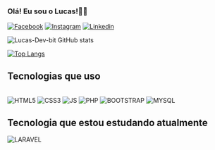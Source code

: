 ### Olá! Eu sou o Lucas!🙋‍♂️

[![Facebook](https://img.shields.io/badge/Facebook-1877F2?style=for-the-badge&logo=facebook&logoColor=white)](https://www.facebook.com/lucas.claro.982)
[![Instagram](https://img.shields.io/badge/Instagram-E4405F?style=for-the-badge&logo=instagram&logoColor=white)](https://www.instagram.com/luc_claro/)
[![Linkedin](https://img.shields.io/badge/LinkedIn-0077B5?style=for-the-badge&logo=linkedin&logoColor=white)](https://www.linkedin.com/in/lucas-claro-b7071b145/)

![Lucas-Dev-bit GitHub stats](https://github-readme-stats.vercel.app/api?username=Lucas-Dev-bit&show_icons=true&theme=onedark)

[![Top Langs](https://github-readme-stats.vercel.app/api/top-langs/?username=Lucas-Dev-bit&exclude_repo=github-readme-stats,Lucas-Dev-bit.github.io)](https://github.com/Lucas-Dev-bit)


## Tecnologias que uso
<div style="display: inline-block"><br/>
    <img algin="center" alt="HTML5" src="https://img.shields.io/badge/HTML5-E34F26?style=for-the-badge&logo=html5&logoColor=white">
    <img algin="center" alt="CSS3" src="https://img.shields.io/badge/CSS3-1572B6?style=for-the-badge&logo=css3&logoColor=white">
    <img algin="center" alt="JS" src="https://img.shields.io/badge/JavaScript-F7DF1E?style=for-the-badge&logo=javascript&logoColor=black">
    <img algin="center" alt="PHP" src="https://img.shields.io/badge/PHP-777BB4?style=for-the-badge&logo=php&logoColor=white">  
    <img algin="center" alt="BOOTSTRAP" src="https://img.shields.io/badge/Bootstrap-563D7C?style=for-the-badge&logo=bootstrap&logoColor=white"> 
    <img algin="center" alt="MYSQL" src="https://img.shields.io/badge/MySQL-00000F?style=for-the-badge&logo=mysql&logoColor=white">   
    <br/>

## Tecnologia que estou estudando atualmente 
<img algin="center" alt="LARAVEL" src="https://img.shields.io/badge/Laravel-FF2D20?style=for-the-badge&logo=laravel&logoColor=white">

</div>

